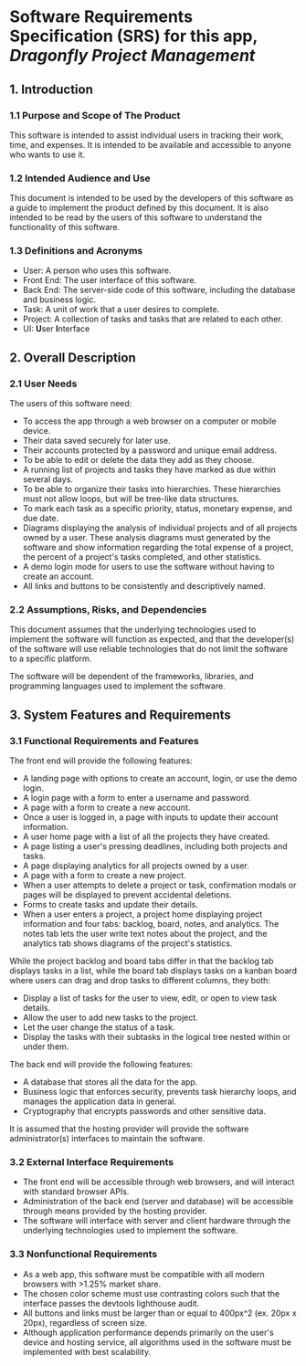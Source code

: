 # Software Requirements Specification (SRS) for this app, *Dragonfly Project Management*

[//]: # (//TODO: Add license to repo)

## 1. Introduction

### 1.1 Purpose and Scope of The Product
This software is intended to assist individual users in tracking their work, time, and expenses. It is intended to be available and accessible to anyone who wants to use it.

### 1.2 Intended Audience and Use
This document is intended to be used by the developers of this software as a guide to implement the product defined by this document. It is also intended to be read by the users of this software to understand the functionality of this software.

### 1.3 Definitions and Acronyms
- User: A person who uses this software.
- Front End: The user interface of this software.
- Back End: The server-side code of this software, including the database and business logic.
- Task: A unit of work that a user desires to complete.
- Project: A collection of tasks and tasks that are related to each other.
- UI: **U**ser **I**nterface


## 2. Overall Description

### 2.1 User Needs
The users of this software need:
- To access the app through a web browser on a computer or mobile device.
- Their data saved securely for later use.
- Their accounts protected by a password and unique email address.
- To be able to edit or delete the data they add as they choose.
- A running list of projects and tasks they have marked as due within several days.
- To be able to organize their tasks into hierarchies. These hierarchies must not allow loops, but will be tree-like data structures.
- To mark each task as a specific priority, status, monetary expense, and due date.
- Diagrams displaying the analysis of individual projects and of all projects owned by a user. These analysis diagrams must generated by the software and show information regarding the total expense of a project, the percent of a project's tasks completed, and other statistics.
- A demo login mode for users to use the software without having to create an account.
- All links and buttons to be consistently and descriptively named.

### 2.2 Assumptions, Risks, and Dependencies
This document assumes that the underlying technologies used to implement the software will function as expected, and that the developer(s) of the software will use reliable technologies that do not limit the software to a specific platform.

The software will be dependent of the frameworks, libraries, and programming languages used to implement the software.


## 3. System Features and Requirements

### 3.1 Functional Requirements and Features
The front end will provide the following features:
- A landing page with options to create an account, login, or use the demo login.
- A login page with a form to enter a username and password.
- A page with a form to create a new account.
- Once a user is logged in, a page with inputs to update their account information.
- A user home page with a list of all the projects they have created.
- A page listing a user's pressing deadlines, including both projects and tasks.
- A page displaying analytics for all projects owned by a user.
- A page with a form to create a new project.
- When a user attempts to delete a project or task, confirmation modals or pages will be displayed to prevent accidental deletions.
- Forms to create tasks and update their details.
- When a user enters a project, a project home displaying project information and four tabs: backlog, board, notes, and analytics. The notes tab lets the user write text notes about the project, and the analytics tab shows diagrams of the project's statistics.

While the project backlog and board tabs differ in that the backlog tab displays tasks in a list, while the board tab displays tasks on a kanban board where users can drag and drop tasks to different columns, they both:
- Display a list of tasks for the user to view, edit, or open to view task details.
- Allow the user to add new tasks to the project.
- Let the user change the status of a task.
- Display the tasks with their subtasks in the logical tree nested within or under them.

The back end will provide the following features:
- A database that stores all the data for the app.
- Business logic that enforces security, prevents task hierarchy loops, and manages the application data in general.
- Cryptography that encrypts passwords and other sensitive data.

It is assumed that the hosting provider will provide the software administrator(s) interfaces to maintain the software.


### 3.2 External Interface Requirements
- The front end will be accessible through web browsers, and will interact with standard browser APIs.
- Administration of the back end (server and database) will be accessible through means provided by the hosting provider.
- The software will interface with server and client hardware through the underlying technologies used to implement the software.

### 3.3 Nonfunctional Requirements
- As a web app, this software must be compatible with all modern browsers with >1.25% market share. 
- The chosen color scheme must use contrasting colors such that the interface passes the devtools lighthouse audit.
- All buttons and links must be larger than or equal to 400px^2 (ex. 20px x 20px), regardless of screen size.
- Although application performance depends primarily on the user's device and hosting service, all algorithms used in the software must be implemented with best scalability.

